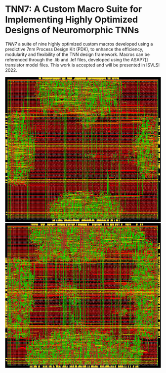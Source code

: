 # TNN7: A Custom Macro Suite for Implementing Highly Optimized Designs of Neuromorphic TNNs

_TNN7_ a suite of nine highly optimized custom macros developed using a predictive 7nm Process Design Kit (PDK), to enhance the efficiency, modularity and flexibility of the TNN design framework. Macros can be referenced through the .lib and .lef files, developed using the ASAP7[] transistor model files. This work is accepted and will be presented in ISVLSI 2022.


![alt text](https://github.com/prabsy96/TNN7/blob/main/layout_img/cus_2lead_layout.PNG?raw=true)
![alt text](https://github.com/prabsy96/TNN7/blob/main/layout_img/std_2lead_layout.PNG?raw=true)

